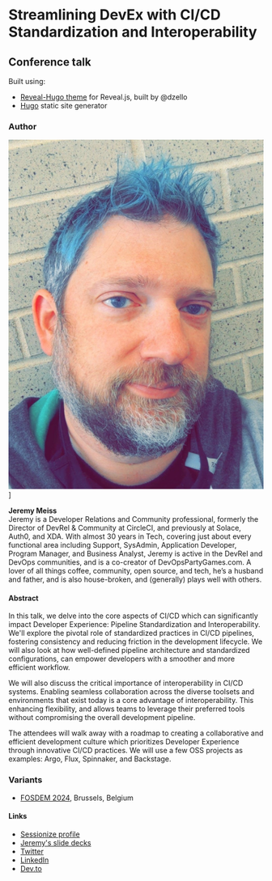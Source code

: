 # Streamlining DevEx with CI/CD Standardization and Interoperability

## Conference talk

Built using:
- [Reveal-Hugo theme](https://github.com/dzello/reveal-hugo) for Reveal.js, built by @dzello
- [Hugo](https://gohugo.io/) static site generator

### Author

![Jeremy Meiss headshot](./static/images/profile-pic.jpg)]

**Jeremy Meiss**  
Jeremy is a Developer Relations and Community professional, formerly the Director of DevRel & Community at CircleCI, and previously at Solace, Auth0, and XDA. With almost 30 years in Tech, covering just about every functional area including Support, SysAdmin, Application Developer, Program Manager, and Business Analyst, Jeremy is active in the DevRel and DevOps communities, and is a co-creator of DevOpsPartyGames.com. A lover of all things coffee, community, open source, and tech, he’s a husband and father, and is also house-broken, and (generally) plays well with others.

#### Abstract

In this talk, we delve into the core aspects of CI/CD which can significantly impact Developer Experience: Pipeline Standardization and Interoperability. We'll explore the pivotal role of standardized practices in CI/CD pipelines, fostering consistency and reducing friction in the development lifecycle. We will also look at how well-defined pipeline architecture and standardized configurations, can empower developers with a smoother and more efficient workflow.  
  
We will also discuss the critical importance of interoperability in CI/CD systems. Enabling seamless collaboration across the diverse toolsets and environments that exist today is a core advantage of interoperability. This enhancing flexibility, and allows teams to leverage their preferred tools without compromising the overall development pipeline.  
  
The attendees will walk away with a roadmap to creating a collaborative and efficient development culture which prioritizes Developer Experience through innovative CI/CD practices. We will use a few OSS projects as examples: Argo, Flux, Spinnaker, and Backstage.

### Variants
- [FOSDEM 2024](https://github.com/jerdog/streamlining-devex-revealhugo/tree/fosdem2024), Brussels, Belgium

#### Links

- [Sessionize profile](https://sessionize.com/jeremy-meiss)
- [Jeremy's slide decks](https://speaking.jmeiss.me)
- [Twitter](https://twitter.com/IAmJerdog)
- [LinkedIn](https://www.linkedin.com/in/jeremymeiss/)
- [Dev.to](https://dev.to/jerdog)